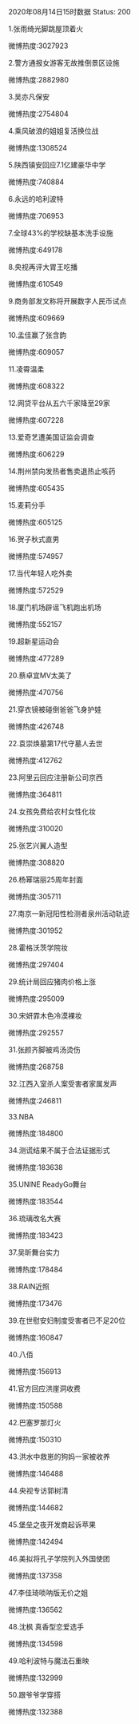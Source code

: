 2020年08月14日15时数据
Status: 200

1.张雨绮光脚跳屋顶着火

微博热度:3027923

2.警方通报女游客无故推倒景区设施

微博热度:2882980

3.吴亦凡保安

微博热度:2754804

4.乘风破浪的姐姐复活换位战

微博热度:1308524

5.陕西镇安回应7.1亿建豪华中学

微博热度:740884

6.永远的哈利波特

微博热度:706953

7.全球43%的学校缺基本洗手设施

微博热度:649178

8.央视再评大胃王吃播

微博热度:610549

9.商务部发文称将开展数字人民币试点

微博热度:609669

10.孟佳赢了张含韵

微博热度:609057

11.凌霄温柔

微博热度:608322

12.网贷平台从五六千家降至29家

微博热度:607228

13.爱奇艺遭美国证监会调查

微博热度:606229

14.荆州禁向发热者售卖退热止咳药

微博热度:605435

15.麦莉分手

微博热度:605125

16.贺子秋式直男

微博热度:574957

17.当代年轻人吃外卖

微博热度:572529

18.厦门机场辟谣飞机跑出机场

微博热度:552157

19.超新星运动会

微博热度:477289

20.蔡卓宜MV太美了

微博热度:470756

21.穿衣镜被碰倒爸爸飞身护娃

微博热度:426748

22.袁崇焕墓第17代守墓人去世

微博热度:412762

23.阿里云回应注册新公司京西

微博热度:364811

24.女孩免费给农村女性化妆

微博热度:310020

25.张艺兴翼人造型

微博热度:308820

26.杨幂瑞丽25周年封面

微博热度:305711

27.南京一新冠阳性检测者泉州活动轨迹

微博热度:301952

28.霍格沃茨学院妆

微博热度:297404

29.统计局回应猪肉价格上涨

微博热度:295009

30.宋妍霏木色冷漠裸妆

微博热度:292557

31.张颜齐脚被鸡汤烫伤

微博热度:268758

32.江西入室杀人案受害者家属发声

微博热度:246811

33.NBA

微博热度:184800

34.测谎结果不属于合法证据形式

微博热度:183638

35.UNINE ReadyGo舞台

微博热度:183544

36.琉璃改名大赛

微博热度:183423

37.吴昕舞台实力

微博热度:178484

38.RAIN近照

微博热度:173476

39.在世慰安妇制度受害者已不足20位

微博热度:160847

40.八佰

微博热度:156913

41.官方回应洪崖洞收费

微博热度:150588

42.巴塞罗那灯火

微博热度:150310

43.洪水中救崽的狗妈一家被收养

微博热度:146488

44.央视专访郭树清

微博热度:144682

45.堡垒之夜开发商起诉苹果

微博热度:142494

46.美拟将孔子学院列入外国使团

微博热度:137358

47.李佳琦唢呐版无价之姐

微博热度:136562

48.沈枫 真香型恋爱选手

微博热度:134598

49.哈利波特与魔法石重映

微博热度:132999

50.跟爷爷学穿搭

微博热度:132388

